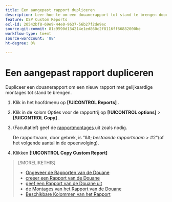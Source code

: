 ```yaml
---
title: Een aangepast rapport dupliceren
description: Leer hoe te om een douanerapport tot stand te brengen door een bestaand rapport te dupliceren.
feature: DSP Custom Reports
exl-id: 20542bf8-69e9-44e0-9637-56b27f2de9ec
source-git-commit: 81c9590d134214e1ed860c2f8116ff66882000be
workflow-type: tm+mt
source-wordcount: '88'
ht-degree: 0%

---
```


# Een aangepast rapport dupliceren

Dupliceer een douanerapport om een nieuw rapport met gelijkaardige montages tot stand te brengen.

1. Klik in het hoofdmenu op **[!UICONTROL Reports]** .

1. Klik in de kolom Opties voor de rapportrij op **[!UICONTROL options]** > **[!UICONTROL Copy]** .

1. (Facultatief) geef de [ rapportmontages ](/help/dsp/reports/report-settings.md) uit zoals nodig.

   De rapportnaam, door gebrek, is &quot;\&lt; *bestaande rapportnaam* \> \#2&quot;(of het volgende aantal in de opeenvolging).

1. Klikken **[!UICONTROL Copy Custom Report]**

>[!MORELIKETHIS]
>
>* [ Ongeveer de Rapporten van de Douane ](/help/dsp/reports/report-about.md)
>* [ creeer een Rapport van de Douane ](/help/dsp/reports/report-create.md)
>* [ geef een Rapport van de Douane uit ](/help/dsp/reports/report-edit.md)
>* [ de Montages van het Rapport van de Douane ](/help/dsp/reports/report-settings.md)
>* [ Beschikbare Kolommen van het Rapport ](/help/dsp/reports/report-columns.md)
